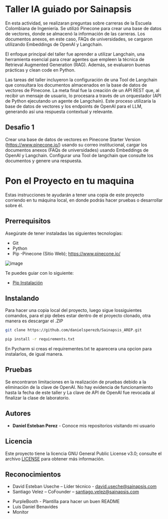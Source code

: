 # Taller IA guiado por Sainapsis 

En esta actividad, se realizaran preguntas sobre carreras de la Escuela Colombiana de Ingeniería. Se utilizó Pinecone para crear una base de datos de vectores, donde se almacenó la información de las carreras. Los documentos anexos, en este caso, FAQs de universidades, se cargaron utilizando Embeddings de OpenAI y Langchain.

El enfoque principal del taller fue aprender a utilizar Langchain, una herramienta esencial para crear agentes que empleen la técnica de Retrieval Augmented Generation (RAG). Además, se evaluaron buenas prácticas y clean code en Python.

Las tareas del taller incluyeron la configuración de una Tool de Langchain que consultara los documentos almacenados en la base de datos de vectores de Pinecone. La meta final fue la creación de un API REST que, al recibir un mensaje de usuario, lo procesara a través de un orquestador (API de Python ejecutando un agente de Langchain). Este proceso utilizaría la base de datos de vectores y los endpoints de OpenAI para el LLM, generando así una respuesta contextual y relevante.

## Desafio 1
Crear una base de datos de vectores en Pinecone Starter Version (https://www.pinecone.io/) 
usando su correo institucional, cargar los documentos anexos (FAQs de universidades) usando 
Embeddings de OpenAI y Langchain. Configurar una Tool de langchain que consulte los documentos 
y genere una respuesta.

# Pon el Proyecto en tu maquina

Estas instrucciones te ayudarán a tener una copia de este proyecto corriendo en tu máquina local, en donde podrás hacer pruebas o desarrollar sobre él.

## Prerrequisitos

Asegúrate de tener instaladas las siguientes tecnologías:

- Git
- Python
- Pip
-Pinecone (Sitio Web); https://www.pinecone.io/

![image](https://github.com/danielsperezb/Sainapsis_AREP/assets/101849347/88a679c4-c7fd-4773-a3d3-7a26e54099d6)


Te puedes guiar con lo siguiente:

- [Pip Instalación](https://pip.pypa.io/en/stable/installation/)

## Instalando 
Para hacer una copia local del proyecto, luego sigue lossiguientes comandos, para el pip debes estar dentro de el proyecto clonado, otra manera es descargar el .ZIP

```bash
git clone https://github.com/danielsperezb/Sainapsis_AREP.git

pip install -r requirements.txt

```

En Pycharm si creas el requirementes.txt te aparecera una opcion para instalarlos, de igual manera.
## Pruebas

 Se encontraron limitaciones en la realización de pruebas debido a la eliminación de la clave de OpenAI. No hay evidencia de funcionamiento hasta la fecha de este taller y La clave de API de OpenAI fue revocada al finalizar la clase de laboratorio.

## Autores

* **Daniel Esteban Perez** - Conoce mis repositorios visitando mi usuario

## Licencia

Este proyecto tiene la licencia GNU General Public License v3.0; consulte el archivo [LICENSE](LICENSE.txt) para obtener más información.

## Reconocimientos

+ David Esteban Useche – Líder técnico - david.useche@sainapsis.com
+ Santiago Velez – CoFounder – santiago.velez@sainapsis.com
* PurpleBooth - Plantilla para hacer un buen README
* Luis Daniel Benavides
* Monitor 




